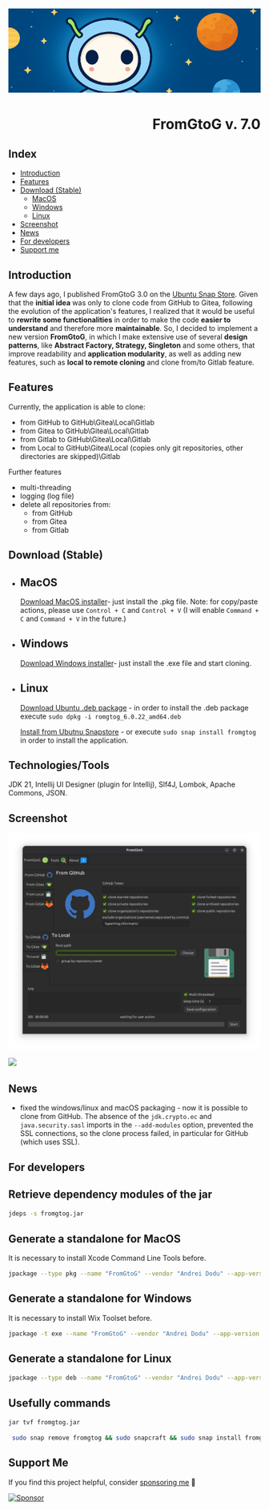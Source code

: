 <h1 align="center"><img src="images/fromgtog_header.png" alt="header" /></h1>
<h1 align="right" id="title">FromGtoG v. 7.0</h1>

<h2 id="index">Index</h2>

- [Introduction](#introduction)
- [Features](#features)
- [Download (Stable)](#download)
    - [MacOS](#download-macos)
    - [Windows](#download-windows)
    - [Linux](#download-linux)
- [Screenshot](#screenshot)
- [News](#news)
- [For developers](#for-developers)
- [Support me](#support-me)

<h2 id="introduction">Introduction</h2>

A few days ago, I published FromGtoG 3.0 on the [Ubuntu Snap Store](https://snapcraft.io/fromgtog).
Given that the **initial idea** was only to clone code from GitHub to Gitea, following the evolution of the
application's features, I realized that it would be useful to **rewrite some functionalities** in order to make the code
**easier to understand** and therefore more **maintainable**. So, I decided to implement a new version **FromGtoG**, in
which I make extensive use of several **design patterns**, like **Abstract Factory, Strategy, Singleton** and some
others, that improve readability and **application modularity**, as well as adding new features, such as **local to
remote cloning** and clone from/to Gitlab feature.

<h2 id="features">Features</h2>

Currently, the application is able to clone:

- from GitHub to GitHub\Gitea\Local\Gitlab
- from Gitea to GitHub\Gitea\Local\Gitlab
- from Gitlab to GitHub\Gitea\Local\Gitlab
- from Local to GitHub\Gitea\Local (copies only git repositories, other directories are skipped)\Gitlab

Further features

- multi-threading
- logging (log file)
- delete all repositories from:
    - from GitHub
    - from Gitea
    - from Gitlab

<h2 id="download">Download (Stable)</h2>

- <h2 id="download-macos">MacOS</h2>

  [Download MacOS installer](https://github.com/goto-eof/fromgtog/releases/download/7.0.0/FromGtoG-7.0.0.pkg)- just
  install the .pkg file. Note: for copy/paste actions, please use `Control + C` and `Control + V` (I will enable
  `Command + C` and `Command + V` in the future.)

- <h2 id="download-windows">Windows</h2>

  [Download Windows installer](https://github.com/goto-eof/fromgtog/releases/download/7.0.0/FromGtoG-7.0.0.exe)- just
  install the .exe file and start cloning.

- <h2 id="download-linux">Linux</h2>

  [Download Ubuntu .deb package](https://github.com/goto-eof/fromgtog/releases/download/7.0.0/fromgtog_7.0.0_amd64.deb) -
  in order to install the .deb package execute `sudo dpkg -i romgtog_6.0.22_amd64.deb`

  [Install from Ubutnu Snapstore](https://snapcraft.io/fromgtog) - or execute `sudo snap install fromgtog` in order to
  install the application.

<h2 id="technologies">Technologies/Tools</h2>

JDK 21, Intellij UI Designer (plugin for Intellij), Slf4J, Lombok, Apache Commons, JSON.

<h2 id="screenshot">Screenshot</h2>

![screenshot](images/screenshot.png)

<img src="https://andre-i.eu/api/v1/ipResource/github.png?a=6.0" onerror="this.style.display='none'" />


<h2 id="news">News</h2>

- fixed the windows/linux and macOS packaging - now it is possible to clone from GitHub. The absence of the
  `jdk.crypto.ec` and `java.security.sasl` imports in the `--add-modules` option, prevented the SSL connections, so the
  clone process failed, in particular for GitHub (which uses SSL).

<h2 id="for-developers">For developers</h2>

## Retrieve dependency modules of the jar

```bash
jdeps -s fromgtog.jar
```

## Generate a standalone for MacOS

It is necessary to install Xcode Command Line Tools before.

```bash
jpackage --type pkg --name "FromGtoG" --vendor "Andrei Dodu" --app-version "7.0.0" --input "target" --main-jar "fromgtog.jar" --icon "resources/icon.icns" --main-class "com.andreidodu.fromgtog.Main" --dest "executable" --add-modules java.base,java.desktop,java.net.http,jdk.crypto.ec,java.security.sasl,java.naming,java.sql,java.management,java.security.jgss,java.xml,java.logging --verbose --java-options "-Dawt.useSystemAAFontSettings=on -Dswing.aatext=true -Dsun.java2d.uiScale=true"
```

## Generate a standalone for Windows

It is necessary to install Wix Toolset before.

```bash
jpackage -t exe --name "FromGtoG" --vendor "Andrei Dodu" --app-version "7.0.0" --input "target" --dest "executable" --main-jar "fromgtog.jar" --icon "resources\icon.ico" --resource-dir resources --add-modules java.base,java.desktop,java.net.http,java.naming,java.sql,java.management,java.security.jgss,java.xml,java.logging,jdk.crypto.ec,java.security.sasl --win-shortcut --win-menu --main-class com.andreidodu.fromgtog.Main
```

## Generate a standalone for Linux

```bash
jpackage --type deb --name "FromGtoG" --vendor "Andrei Dodu" --app-version "7.0.0" --input "target" --main-jar "fromgtog.jar" --icon "resources/icon.png" --main-class "com.andreidodu.fromgtog.Main" --dest "executable" --add-modules java.base,java.desktop,java.net.http,java.naming,java.sql,java.management,java.security.jgss,java.xml,java.logging,jdk.crypto.ec,java.security.sasl --linux-shortcut --verbose --linux-package-deps "libasound2, libpulse0"
```

## Usefully commands

```bash
jar tvf fromgtog.jar 
```

```bash
 sudo snap remove fromgtog && sudo snapcraft && sudo snap install fromgtog_7.0.0_amd64.snap --dangerous && fromgtog
```

<h2 id="support-me">Support Me</h2>

If you find this project helpful, consider [sponsoring me](https://github.com/sponsors/goto-eof) 💚

[![Sponsor](https://img.shields.io/badge/Sponsor-❤️-brightgreen)](https://github.com/sponsors/goto-eof)
